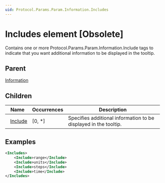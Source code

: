 ```yaml
---
uid: Protocol.Params.Param.Information.Includes
---
```


# Includes element [Obsolete]

Contains one or more Protocol.Params.Param.Information.Include tags to indicate that you want additional information to be displayed in the tooltip.

## Parent

[Information](xref:Protocol.Params.Param.Information)

## Children

|Name|Occurrences|Description|
|--- |--- |--- |
|&nbsp;&nbsp;[Include](xref:Protocol.Params.Param.Information.Includes.Include)|[0, *]|Specifies additional information to be displayed in the tooltip.|

## Examples

```xml
<Includes>
	<Include>range</Include>
	<Include>units</Include>
	<Include>steps</Include>
	<Include>time</Include>
</Includes>
```
